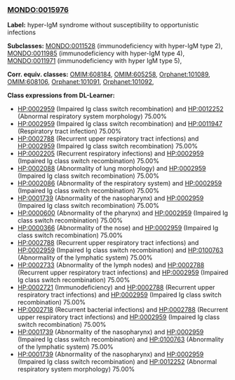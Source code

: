 
### [MONDO:0015976](http://purl.obolibrary.org/obo/MONDO_0015976)
**Label:** hyper-IgM syndrome without susceptibility to opportunistic infections

**Subclasses:** [MONDO:0011528](http://purl.obolibrary.org/obo/MONDO_0011528) (immunodeficiency with hyper-IgM type 2), [MONDO:0011985](http://purl.obolibrary.org/obo/MONDO_0011985) (immunodeficiency with hyper-IgM type 4), [MONDO:0011971](http://purl.obolibrary.org/obo/MONDO_0011971) (immunodeficiency with hyper IgM type 5), 

**Corr. equiv. classes:** [OMIM:608184](http://purl.obolibrary.org/obo/OMIM_608184), [OMIM:605258](http://purl.obolibrary.org/obo/OMIM_605258), [Orphanet:101089](http://www.orpha.net/ORDO/Orphanet_101089), [OMIM:608106](http://purl.obolibrary.org/obo/OMIM_608106), [Orphanet:101091](http://www.orpha.net/ORDO/Orphanet_101091), [Orphanet:101092](http://www.orpha.net/ORDO/Orphanet_101092), 

**Class expressions from DL-Learner:**

- [HP:0002959](http://purl.obolibrary.org/obo/HP_0002959) (Impaired Ig class switch recombination) and [HP:0012252](http://purl.obolibrary.org/obo/HP_0012252) (Abnormal respiratory system morphology) 75.00%
- [HP:0002959](http://purl.obolibrary.org/obo/HP_0002959) (Impaired Ig class switch recombination) and [HP:0011947](http://purl.obolibrary.org/obo/HP_0011947) (Respiratory tract infection) 75.00%
- [HP:0002788](http://purl.obolibrary.org/obo/HP_0002788) (Recurrent upper respiratory tract infections) and [HP:0002959](http://purl.obolibrary.org/obo/HP_0002959) (Impaired Ig class switch recombination) 75.00%
- [HP:0002205](http://purl.obolibrary.org/obo/HP_0002205) (Recurrent respiratory infections) and [HP:0002959](http://purl.obolibrary.org/obo/HP_0002959) (Impaired Ig class switch recombination) 75.00%
- [HP:0002088](http://purl.obolibrary.org/obo/HP_0002088) (Abnormality of lung morphology) and [HP:0002959](http://purl.obolibrary.org/obo/HP_0002959) (Impaired Ig class switch recombination) 75.00%
- [HP:0002086](http://purl.obolibrary.org/obo/HP_0002086) (Abnormality of the respiratory system) and [HP:0002959](http://purl.obolibrary.org/obo/HP_0002959) (Impaired Ig class switch recombination) 75.00%
- [HP:0001739](http://purl.obolibrary.org/obo/HP_0001739) (Abnormality of the nasopharynx) and [HP:0002959](http://purl.obolibrary.org/obo/HP_0002959) (Impaired Ig class switch recombination) 75.00%
- [HP:0000600](http://purl.obolibrary.org/obo/HP_0000600) (Abnormality of the pharynx) and [HP:0002959](http://purl.obolibrary.org/obo/HP_0002959) (Impaired Ig class switch recombination) 75.00%
- [HP:0000366](http://purl.obolibrary.org/obo/HP_0000366) (Abnormality of the nose) and [HP:0002959](http://purl.obolibrary.org/obo/HP_0002959) (Impaired Ig class switch recombination) 75.00%
- [HP:0002788](http://purl.obolibrary.org/obo/HP_0002788) (Recurrent upper respiratory tract infections) and [HP:0002959](http://purl.obolibrary.org/obo/HP_0002959) (Impaired Ig class switch recombination) and [HP:0100763](http://purl.obolibrary.org/obo/HP_0100763) (Abnormality of the lymphatic system) 75.00%
- [HP:0002733](http://purl.obolibrary.org/obo/HP_0002733) (Abnormality of the lymph nodes) and [HP:0002788](http://purl.obolibrary.org/obo/HP_0002788) (Recurrent upper respiratory tract infections) and [HP:0002959](http://purl.obolibrary.org/obo/HP_0002959) (Impaired Ig class switch recombination) 75.00%
- [HP:0002721](http://purl.obolibrary.org/obo/HP_0002721) (Immunodeficiency) and [HP:0002788](http://purl.obolibrary.org/obo/HP_0002788) (Recurrent upper respiratory tract infections) and [HP:0002959](http://purl.obolibrary.org/obo/HP_0002959) (Impaired Ig class switch recombination) 75.00%
- [HP:0002718](http://purl.obolibrary.org/obo/HP_0002718) (Recurrent bacterial infections) and [HP:0002788](http://purl.obolibrary.org/obo/HP_0002788) (Recurrent upper respiratory tract infections) and [HP:0002959](http://purl.obolibrary.org/obo/HP_0002959) (Impaired Ig class switch recombination) 75.00%
- [HP:0001739](http://purl.obolibrary.org/obo/HP_0001739) (Abnormality of the nasopharynx) and [HP:0002959](http://purl.obolibrary.org/obo/HP_0002959) (Impaired Ig class switch recombination) and [HP:0100763](http://purl.obolibrary.org/obo/HP_0100763) (Abnormality of the lymphatic system) 75.00%
- [HP:0001739](http://purl.obolibrary.org/obo/HP_0001739) (Abnormality of the nasopharynx) and [HP:0002959](http://purl.obolibrary.org/obo/HP_0002959) (Impaired Ig class switch recombination) and [HP:0012252](http://purl.obolibrary.org/obo/HP_0012252) (Abnormal respiratory system morphology) 75.00%


